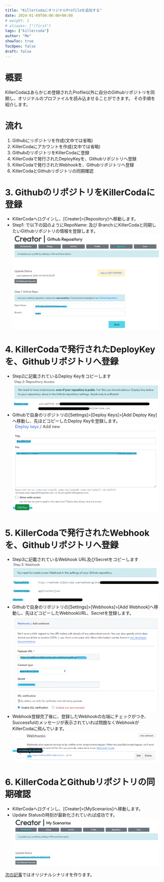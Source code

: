 ```yaml
---
title: "KillerCodaにオリジナルProfileを追加する"
date: 2024-01-09T00:00:00+00:00
# weight: 1
# aliases: ["/first"]
tags: ["killercoda"]
author: "Me"
showToc: true
TocOpen: false
draft: false
---
```

# 概要

KillerCodaはあらかじめ登録されたProfile以外に自分のGithubリポジトリを同期し、オリジナルのプロファイルを読み込ませることができます。
その手順を紹介します。

# 流れ
1. Githubにリポジトリを作成(文中では省略)
2. KillerCodaにアカウントを作成(文中では省略)
3. GithubのリポジトリをKillerCodaに登録
4. KillerCodaで発行されたDeployKeyを、Githubリポジトリへ登録
5. KillerCodaで発行されたWebhookを、Githubリポジトリへ登録
6. KillerCodaとGithubリポジトリの同期確認

# 3. GithubのリポジトリをKillerCodaに登録

* KillerCodaへログインし、[Creater]>[Repository]へ移動します。
* Step1: で以下の図のようにRepoName: 及び Branch:にKillerCodaと同期したいGithubリポジトリの情報を登録します。
  ![](./images/killercoda_setup3_01.gif )

# 4. KillerCodaで発行されたDeployKeyを、Githubリポジトリへ登録

* Step2に記載されているDeploy Keyをコピーします
  ![](./images/killercoda_setup4_01.gif )
* Githubで自身のリポジトリの[Settings]>[Deploy Keys]>[Add Deploy Key]へ移動し、先ほどコピーしたDeploy Keyを登録します。
  ![](./images/killercoda_setup4_02.gif )

# 5. KillerCodaで発行されたWebhookを、Githubリポジトリへ登録

* Step3に記載されているWebhook URL及びSecretをコピーします
  ![](./images/killercoda_setup5_01.gif )
* Githubで自身のリポジトリの[Settings]>[Webhooks]>[Add Webhook]へ移動し、先ほどコピーしたWebhookURL、Secretを登録します。
  ![](./images/killercoda_setup5_02.gif )
* Webhook登録完了後に、登録したWebhookの左端にチェックがつき、Successfulのメッセージが表示されていれば問題なくWebhookがKillerCodaに飛んでいます。
  ![](./images/killercoda_setup5_03.gif )

# 6. KillerCodaとGithubリポジトリの同期確認

* KillerCodaへログインし、[Creater]>[MyScenarios]へ移動します。
* Update Statusの時刻が最新化されていれば成功です。
  ![](./images/killercoda_setup6_01.gif )

[次の記事](https:/blog.1mg.org/killercoda/create_scenario.md)ではオリジナルシナリオを作ります。
